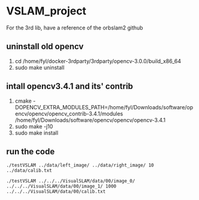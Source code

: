 # VSLAM_project
For the 3rd lib, have a reference of the orbslam2 github

## uninstall old opencv
1. cd /home/fyl/docker-3rdparty/3rdparty/opencv-3.0.0/build_x86_64
2. sudo make uninstall

## intall opencv3.4.1 and its' contrib
1. cmake -DOPENCV_EXTRA_MODULES_PATH=/home/fyl/Downloads/software/opencv/opencv/opencv_contrib-3.4.1/modules /home/fyl/Downloads/software/opencv/opencv/opencv-3.4.1
2. sudo make -j10
3. sudo make install

## run the code
```
./testVSLAM ../data/left_image/ ../data/right_image/ 10 ../data/calib.txt
```
```
./testVSLAM ../../../VisualSLAM/data/00/image_0/  ../../../VisualSLAM/data/00/image_1/ 1000 ../../../VisualSLAM/data/00/calib.txt
```






